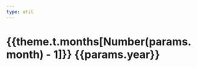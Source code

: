```yaml
---
type: util
---
```


<script setup>
import MonthPostsList from 'vitepress-sls-blog-tmpl/src/components/list/MonthPostsList.vue'
import { useData } from 'vitepress'
import { data } from '../../loadPosts.data.js'
import { commonParams } from '../../../.vitepress/commonParams.js'

const { theme, params } = useData()

// TODO: через moment правильную локаль даты

</script>

# {{theme.t.months[Number(params.month) - 1]}} {{params.year}}

<MonthPostsList :allData="data.posts" :year="params.year" :month="params.month" />

